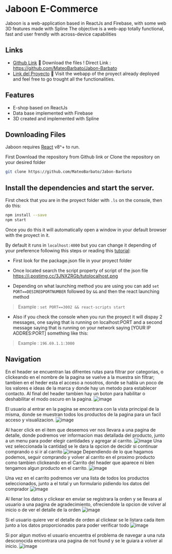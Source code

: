 # Jaboon E-Commerce  

Jaboon is a web-application based in ReactJs and Firebase, with some web 3D features made with Spline
The objective is a web-app totally functional, fast and user frendly with across-device capabilities



## Links
- [Github Link](https://github.com/MateoBarbato/Jabon-Barbato) 👀
    Download the files ! 
    Direct Link : https://github.com/MateoBarbato/Jabon-Barbato 
- [Link del Proyecto](https://jabon-barbato.vercel.app)  👀
  Visit the webapp of the proyect already deployed and feel free to go trought all the functionalities.



## Features

- E-shop based on ReactJs
- Data base implemented with Firebase
- 3D created and implemented with Spline


## Downloading Files

Jaboon requires [React](https://reactjs.org) v8^+ to run.

First Download the repository from Github link or
Clone the repository on your desired folder
```sh
git clone https://github.com/MateoBarbato/Jabon-Barbato
```

## Install the dependencies and start the server.
First check that you are in the proyect folder with ```.ls``` on the console, then do this:

```sh
npm install --save
npm start
```

Once you do this it will automatically open a window in your default browser with the proyect in it.

By default it runs in ```localhost:4000``` but you can change it depending of your preference following this steps  or reading this [tutorial](https://devdojo.com/howtoubuntu/how-to-change-reactjs-localhost-port):

- First look for the package.json file in your proyect folder

- Once located search the script property of script of the json file
    https://i.postimg.cc/3JNXZRGb/tutolocalhost.png

- Depending on what launching method you are using you can add ```set PORT==DESIREDPORTNUMBER``` followed by ```&&```
and then the react launching method
>Example : `set PORT==3002 && react-scripts start`
- Also if you check the console when you run the proyect it will dispay 2 messages, one saying that is running on localhost:PORT and a second message saying that is running on your network saying [YOUR IP ADDRES:PORT] something like this:
>Example :  `196.69.1.1:3000`

## Navigation
En el header se encuentran las difrentes rutas para filtrar por categorias, o clickeando en el nombre de la pagina se vuelve a la muestra sin filtrar; tambien en el heder esta el acceso a nosotros, donde se habla un poco de los valores e ideas de la marca y donde hay un metodo para establecer contacto. Al final del header tambien hay un boton para habilitar o deshabilitar el modo oscuro en la pagina.
![image](https://user-images.githubusercontent.com/62154295/180803211-0f5617ec-d406-43f7-8975-55980a5a2ad9.png)


El usuario al entrar en la pagina se encontrara con la vista principal de la misma, donde se muestran todos los productos de la pagina para un facil acceso y visualizacion. 
![image](https://user-images.githubusercontent.com/62154295/180802554-0954f9ce-953a-41ed-8917-ff36b70e8e6a.png)

Al hacer click en el item que deseemos ver nos llevara a una pagina de detalle, donde podremos ver informacion mas detallada del producto, junto a un menu para poder elegir cantidades y agregar al carrito.
![image](https://user-images.githubusercontent.com/62154295/180802783-2d1aa6e8-d7e6-4812-84ee-f37344f31af9.png)
Una vez seleccionada la cantidad se le dara la opcion de decidir si continuar comprando o si ir al carrito
![image](https://user-images.githubusercontent.com/62154295/180803527-dc3b45de-4440-4c2d-ba55-c70d8e1417a8.png)
Dependiendo de lo que hagamos podemos, seguir comprando y volver al carrito en el proximo producto como tambien clickeando en el Carrito del header que aparece ni bien tengamos algun producto en el carrito.
![image](https://user-images.githubusercontent.com/62154295/180804257-2c1db634-2ff3-4d52-9a3b-9d4db9d782e0.png)

Una vez en el carrito podremos ver una lista de todos los productos seleccionados, junto a el total y un formulario pidiendo los datos del comprador
![image](https://user-images.githubusercontent.com/62154295/180804481-c5184dcd-a3a3-48f9-abad-caeb8449f3e1.png)

Al llenar los datos y clickear en enviar se registrara la orden y se llevara al usuario a una pagina de agradecimiento, ofreciendole la opcion de volver al inicio o de ver el detalle de la orden 
![image](https://user-images.githubusercontent.com/62154295/180804755-abd71bac-f3d2-44e5-b61a-9d201f36d185.png)

Si el usuario quiere ver el detalle de orden al clickear se le listara cada item junto a los datos proporcionados para poder verificar todo
![image](https://user-images.githubusercontent.com/62154295/180806911-40b8e414-d926-4e79-b9a4-638a7f70029f.png)

Si por algun motivo el usuario encuentra el problema de navegar a una ruta desconocida encontrara una pagina de not found y se le guiara a volver al inicio.
![image](https://user-images.githubusercontent.com/62154295/180807191-2cdad4a0-4aac-40e2-a050-b148672ca18c.png)










